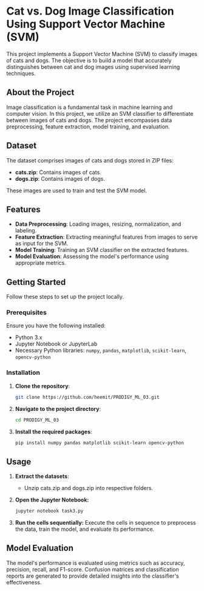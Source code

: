 # Cat vs. Dog Image Classification Using Support Vector Machine (SVM)

This project implements a Support Vector Machine (SVM) to classify images of cats and dogs. The objective is to build a model that accurately distinguishes between cat and dog images using supervised learning techniques.

## About the Project

Image classification is a fundamental task in machine learning and computer vision. In this project, we utilize an SVM classifier to differentiate between images of cats and dogs. The project encompasses data preprocessing, feature extraction, model training, and evaluation.

## Dataset

The dataset comprises images of cats and dogs stored in ZIP files:

- **cats.zip**: Contains images of cats.
- **dogs.zip**: Contains images of dogs.

These images are used to train and test the SVM model.

## Features

- **Data Preprocessing**: Loading images, resizing, normalization, and labeling.
- **Feature Extraction**: Extracting meaningful features from images to serve as input for the SVM.
- **Model Training**: Training an SVM classifier on the extracted features.
- **Model Evaluation**: Assessing the model's performance using appropriate metrics.

## Getting Started

Follow these steps to set up the project locally.

### Prerequisites

Ensure you have the following installed:

- Python 3.x
- Jupyter Notebook or JupyterLab
- Necessary Python libraries: `numpy`, `pandas`, `matplotlib`, `scikit-learn`, `opencv-python`

### Installation

1. **Clone the repository**:
   ```bash
   git clone https://github.com/heemit/PRODIGY_ML_03.git
   ```

2. **Navigate to the project directory**:
   ```bash
   cd PRODIGY_ML_03
   ```
  
3. **Install the required packages**:
   ```bash
   pip install numpy pandas matplotlib scikit-learn opencv-python
   ```

## Usage

1. **Extract the datasets**:   
   - Unzip cats.zip and dogs.zip into respective folders.
   
1. **Open the Jupyter Notebook:**   
   ```bash
   jupyter notebook task3.py
   ```

2. **Run the cells sequentially:**
   Execute the cells in sequence to preprocess the data, train the model, and evaluate its performance.

## Model Evaluation

The model's performance is evaluated using metrics such as accuracy, precision, recall, and F1-score. Confusion matrices and classification reports are generated to provide detailed insights into the classifier's effectiveness.
